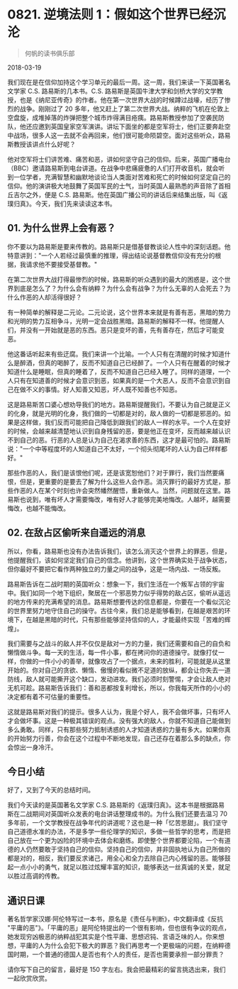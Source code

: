 # 0821. 逆境法则 1：假如这个世界已经沉沦

> 何帆的读书俱乐部

2018-03-19

我们现在是在信仰加持这个学习单元的最后一周。这一周，我们来读一下英国著名文学家 C.S. 路易斯的几本书。C.S. 路易斯是英国牛津大学和剑桥大学的文学教授，也是《纳尼亚传奇》的作者。他在第一次世界大战的时候蹲过战壕，经历了惨烈的战争。刚刚过了 20 多年，他又赶上了第二次世界大战。纳粹的飞机在伦敦上空盘旋，成堆掉落的炸弹把整个城市炸得满目疮痍。路易斯教授参加了空袭民防队，他还应邀到英国皇家空军演讲。讲坛下面坐的都是空军将士，他们正要奔赴空中战场，很多人这一去就不会再回来，他们很可能命陨碧空。面对这些听众，路易斯教授该讲点什么好呢？

他对空军将士们讲苦难、痛苦和恶，讲如何坚守自己的信仰。后来，英国广播电台（BBC）邀请路易斯到电台讲道。在战争中悲痛疲惫的人们打开收音机，就会听到一位学者，充满智慧和幽默地谈论当人类面对苦难和死亡的时候如何坚定自己的信仰。他的演讲极大地鼓舞了英国军民的士气，当时英国人最熟悉的声音除了首相丘吉尔之外，便是 C.S. 路易斯。他在英国广播公司的讲话后来结集出版，叫《返璞归真》。今天，我们先来读读这本书。

## 01. 为什么世界上会有恶？

你不要以为路易斯是要来传教的。路易斯只是借基督教谈论人性中的深刻话题。他特意讲到："一个人若经过最慎重的推理，得出结论说基督教信仰没有充分的根据，我请求他不要接受基督教。"

在第二次世界大战打得最惨烈的时候，路易斯的听众遇到的最大的困惑是，这个世界到底是怎么了？为什么会有纳粹？为什么会有战争？为什么无辜的人会死去？为什么作恶的人却活得很好？

有一种简单的解释是二元论。二元论说，这个世界本来就是有善有恶，黑暗的势力和光明的势力互相争斗，光明一定会战胜黑暗。路易斯的解释不一样。他提醒人们，并没有一开始就是恶的东西。恶只是变坏的善，先有善存在，然后才可能变恶。

他这番话听起来有些迂腐。我们来讲一个比喻。一个人只有在清醒的时候才知道什么是醉酒，但真的喝醉了，反而不知道自己已经醉了。一个人只有在醒着的时候才知道什么是睡眠，但真的睡着了，反而不知道自己已经入睡了。同样的道理，一个人只有在知道善的时候才会意识到恶，如果真的是一个大恶人，反而不会意识到自己在做不义的事情。好人知善又知恶，坏人既不知善也不知恶。

这是路易斯苦口婆心想劝导我们的地方。路易斯提醒我们，不要认为自己就是正义的化身，就是光明的化身，我们做的一切都是对的，敌人做的一切都是邪恶的。如果是这样做，我们反而可能把自己降低到跟我们的敌人一样的水平。一个人在变好的时候，会越来越清楚地认识到自身残留的恶，要是他正在变坏，反而越来越认识不到自己的恶。行恶的人总是认为自己在渴求善的东西，这才是最可怕的。路易斯说："一个中等程度坏的人知道自己不太好，一个彻头彻尾坏的人认为自己样样都好。"

那些作恶的人，我们是该恨他们呢，还是该宽恕他们？对于罪行，我们当然要痛恨，但是，更重要的是要去了解为什么这些人会作恶。消灭罪行的最好方式是，那些作恶的人在某个时刻也许会突然幡然醒悟，重新做人。当然，问题就在这里。路易斯也说到，唯有坏人才需要悔改，唯有好人才能够完美地悔改。人越坏，越需要悔改，也越不能悔改。

## 02. 在敌占区偷听来自遥远的消息

所以，你看，路易斯也没有办法告诉我们，该怎么消灭这个世界上的罪恶，但是，他提醒我们，该如何坚定我们自己的信念。他讲到，这个世界确实处于战争状态，但你最好不要把它看作两种独立的力量之间的战争，这是一场内战、一场反叛。

路易斯告诉在二战时期的英国听众：想象一下，我们生活在一个叛军占领的宇宙中。我们如同一个地下组织，聚居在一个邪恶势力似乎得势的敌占区，偷听从遥远的地方传来的充满希望的消息。路易斯想要传达的信息都是，你要在一个看似沉沦的世界里努力地守住自己的操守。古往今来，我们总是能够看到，在越是艰苦的环境下，在越是黑暗的时代，只有那些能够坚持信仰的人，才能最终实现「苦难的辉煌」。

我们需要与之战斗的敌人并不仅仅是敌对一方的力量，我们还需要和自己的自负和懒惰做斗争。每一天的生活，每一件小事，都在拷问你的道德操守。就像打仗一样，你做的一件小小的善举，就像攻占了一个据点，未来的胜利，可能就是从这里开始的。你对自己的贪欲、懒惰、傲慢的看似微不足道的放纵，都会让你失去一道防线，敌人就可能撕开这个缺口，发动进攻。我们必须时刻警惕，才会让敌人绝对无机可趁。路易斯告诉我们：善和恶都按复利增长，所以，你我每天所作的小小的决定都有着不可估量的重要性。

这就是路易斯对我们的提示。很多人认为，我是个好人，我不会做坏事，只有坏人才会做坏事。这是一种极其错误的观点。没有强大的敌人，你就不知道自己能做到多么勇敢。同样，只有那些努力抵制诱惑的人才知道诱惑的力量有多大。如果你真的开始努力行善，你会在这个过程中不断地发现，自己还存在着那么多的缺点，你会惊出一身冷汗。

## 今日小结

好了，又到了今天的总结时间。

我们今天读的是英国著名文学家 C.S. 路易斯的《返璞归真》。这本书是根据路易斯在二战期间对英国听众发表的电台讲话整理成书的。为什么我们还要去温习 70 多年前，一个文学教授在战争年代的讲道呢？这也是一种「忆苦思甜」。我们坚守自己道德水准的办法，不是多学一些伦理学的知识，多做一些哲学的思考，而是把自己放在一个更为凶险的环境中去体会和磨练。即使整个世界都要沦陷，一个有道德的人仍然要敢于坚持自己的信仰。坚持自己的信仰，并非固执地认为自己所做的都是对的，相反，我们要反求诸己，用全心和全力去除自己内心残留的恶。能够鼓起一点小小的勇气，就足以胜过炫耀丰富的知识，能够表达一丝真诚的关爱，就足以胜过高调的传教。

## 通识日课

著名哲学家汉娜·阿伦特写过一本书，原名是《责任与判断》，中文翻译成《反抗 "平庸的恶"》。「平庸的恶」是阿伦特提出的一个很有影响，但也很有争议的观点，她发现穷凶极恶的纳粹战犯其实是个性平庸、思想迟钝、言语乏味的人。你来想想，平庸的人为什么会犯下极大的罪恶？我们再思考一个更极端的问题，在纳粹德国时期，一个普通的德国人是否也有个人的责任，是否也需要承担一部分罪责？

请你写下自己的留言，最好是 150 字左右。我会把最精彩的留言挑选出来，我们一起欣赏欣赏。

